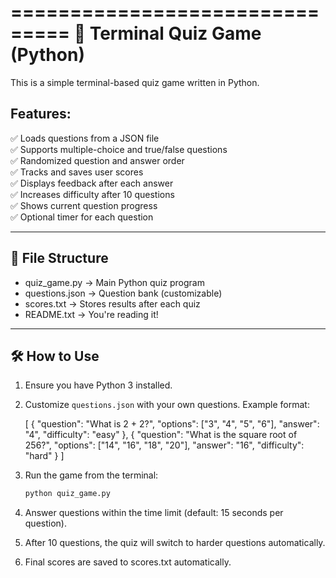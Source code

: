 ===============================
🧠 Terminal Quiz Game (Python)
===============================

This is a simple terminal-based quiz game written in Python.

Features:
---------
✅ Loads questions from a JSON file  
✅ Supports multiple-choice and true/false questions  
✅ Randomized question and answer order  
✅ Tracks and saves user scores  
✅ Displays feedback after each answer  
✅ Increases difficulty after 10 questions  
✅ Shows current question progress  
✅ Optional timer for each question  

--------------------------
📂 File Structure
--------------------------

- quiz_game.py        → Main Python quiz program  
- questions.json      → Question bank (customizable)  
- scores.txt          → Stores results after each quiz  
- README.txt          → You're reading it!  

--------------------------
🛠 How to Use
--------------------------

1. Ensure you have Python 3 installed.

2. Customize `questions.json` with your own questions.
   Example format:

   [
     {
       "question": "What is 2 + 2?",
       "options": ["3", "4", "5", "6"],
       "answer": "4",
       "difficulty": "easy"
     },
     {
       "question": "What is the square root of 256?",
       "options": ["14", "16", "18", "20"],
       "answer": "16",
       "difficulty": "hard"
     }
   ]

3. Run the game from the terminal:

   ```bash
   python quiz_game.py

4. Answer questions within the time limit (default: 15 seconds per question).

5. After 10 questions, the quiz will switch to harder questions automatically.

6. Final scores are saved to scores.txt automatically.
